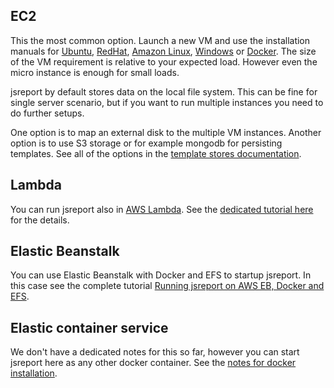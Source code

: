 
## EC2
This the most common option. Launch a new VM and use the installation manuals for [Ubuntu](/learn/ubuntu), [RedHat](/learn/red-hat), [Amazon Linux](/learn/amazon-linux), [Windows](/learn/windows) or [Docker](https://hub.docker.com/r/jsreport/jsreport/). The size of the VM requirement is relative to your expected load. However even the micro instance is enough for small loads.

jsreport by default stores data on the local file system. This can be fine for single server scenario, but if you want to run multiple instances you need to do further setups. 

One option is to map an external disk to the multiple VM instances. Another option is to use S3 storage or for example mongodb for persisting templates. See all of the options in the [template stores documentation](/learn/template-stores).

## Lambda
You can run jsreport also in [AWS Lambda](https://aws.amazon.com/lambda). See the [dedicated tutorial here](/learn/aws-lambda-serverless) for the details. 

## Elastic Beanstalk

You can use Elastic Beanstalk with Docker and EFS to startup jsreport. In this case see the complete tutorial [Running jsreport on AWS EB, Docker and EFS](https://jsreport.net/learn/aws-eb-docker-efs).

## Elastic container service

We don't have a dedicated notes for this so far, however you can start jsreport here as any other docker container.  See the [notes for docker installation](https://hub.docker.com/r/jsreport/jsreport/).


